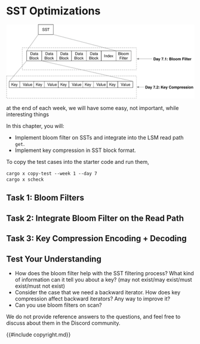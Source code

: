 # SST Optimizations

![Chapter Overview](./lsm-tutorial/week1-07-overview.svg)

at the end of each week, we will have some easy, not important, while interesting things

In this chapter, you will:

* Implement bloom filter on SSTs and integrate into the LSM read path `get`.
* Implement key compression in SST block format.


To copy the test cases into the starter code and run them,

```
cargo x copy-test --week 1 --day 7
cargo x scheck
```

## Task 1: Bloom Filters

## Task 2: Integrate Bloom Filter on the Read Path

## Task 3: Key Compression Encoding + Decoding

## Test Your Understanding

* How does the bloom filter help with the SST filtering process? What kind of information can it tell you about a key? (may not exist/may exist/must exist/must not exist)
* Consider the case that we need a backward iterator. How does key compression affect backward iterators? Any way to improve it?
* Can you use bloom filters on scan?

We do not provide reference answers to the questions, and feel free to discuss about them in the Discord community.

{{#include copyright.md}}

